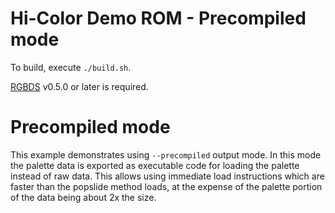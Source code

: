 # Hi-Color Demo ROM - Precompiled mode

To build, execute `./build.sh`.

[RGBDS](https://rgbds.gbdev.io) v0.5.0 or later is required.

# Precompiled mode
This example demonstrates using `--precompiled` output mode. In this mode the palette data is exported as executable code for loading the palette instead of raw data. This allows using immediate load instructions which are faster than the popslide method loads, at the expense of the palette portion of the data being about 2x the size.
